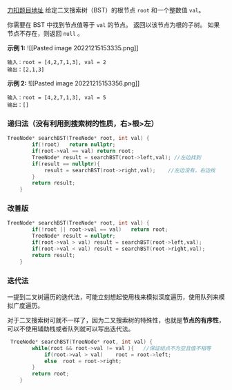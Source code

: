 [力扣题目地址](https://leetcode.cn/problems/search-in-a-binary-search-tree/)
给定二叉搜索树（BST）的根节点 `root` 和一个整数值 `val`。

你需要在 BST 中找到节点值等于 `val` 的节点。 返回以该节点为根的子树。 如果节点不存在，则返回 `null` 。

**示例 1:**
![[Pasted image 20221215153335.png]]
```
输入：root = [4,2,7,1,3], val = 2
输出：[2,1,3]
```
**示例 2:**
![[Pasted image 20221215153356.png]]
```
输入：root = [4,2,7,1,3], val = 5
输出：[]
```

### 递归法（没有利用到搜索树的性质，右>根>左）
```c++
TreeNode* searchBST(TreeNode* root, int val) {
        if(!root)   return nullptr;
        if(root->val == val) return root;
        TreeNode* result = searchBST(root->left,val); //左边找到
        if(result == nullptr){
            result = searchBST(root->right,val);    //左边没有，右边找
        }
        return result;
    }
```

### 改善版
```c++
TreeNode* searchBST(TreeNode* root, int val) {
        if(!root || root->val == val)   return root;
        TreeNode* result = nullptr;
        if(root->val > val) result = searchBST(root->left,val);
        if(root->val < val) result = searchBST(root->right,val); 
        return result;
    }
```

### 迭代法
一提到二叉树遍历的迭代法，可能立刻想起使用栈来模拟深度遍历，使用队列来模拟广度遍历。

对于二叉搜索树可就不一样了，因为二叉搜索树的特殊性，也就是**节点的有序性**，可以不使用辅助栈或者队列就可以写出迭代法。

```c++
 TreeNode* searchBST(TreeNode* root, int val) {
        while(root && root->val != val ){   //保证结点不为空且值不相等
            if(root->val > val)    root = root->left;
            else  root = root->right;
        }
        return root;
    }
```